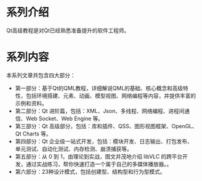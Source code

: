 # 系列介绍

Qt高级教程是对Qt已经熟悉准备提升的软件工程师。

# 系列内容

本系列文章共包含四大部分：

- 第一部分：基于Qt的QML教程，详细解说QML的基础、核心概念和高级特性，包括环境搭建、元素、动画、模型视图、网络编程等内容，并提供丰富的示例和资料。
- 第二部分：Qt 进阶篇，包括：XML、Json、多线程、网络编程、进程间通信、Web Socket、Web Engine 等。
- 第三部分：Qt 高级部分，包括：库和插件、QSS、图形视图框架、OpenGL、Qt Charts 等。
- 第四部分：Qt 企业级一站式开发，包括：模块开发、日志输出、打包发布、单元测试、自动化测试、内存检测、崩溃捕获等。
- 第五部分：从 0 到 1，由理论到实战，图文并茂地介绍 libVLC 的跨平台开发，通过实战练习，帮你快速打造一个属于自己的多媒体播放器。。
- 第六部分：23种设计模式，包括创建型、结构型和行为型模式。



